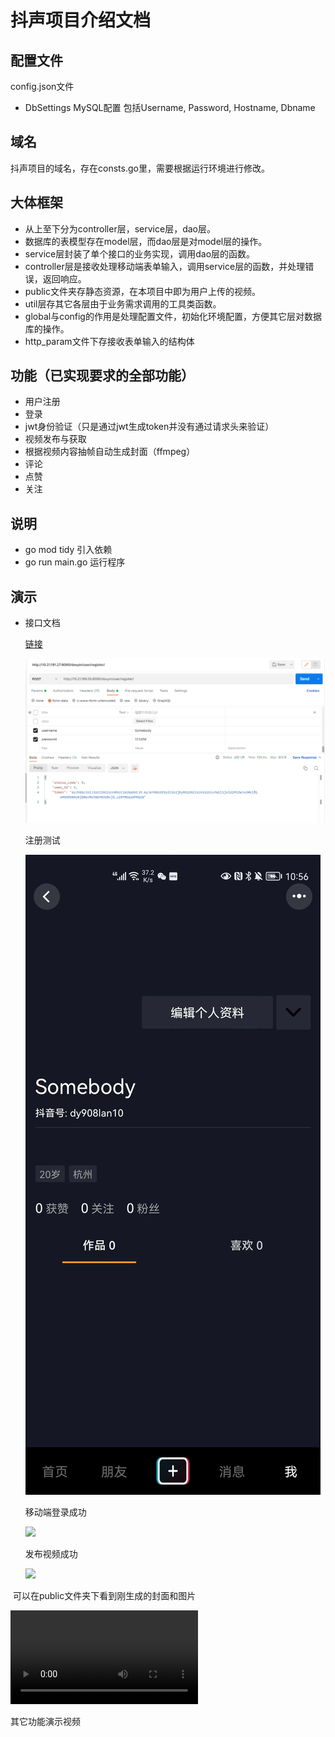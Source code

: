 # 抖声项目介绍文档
## 配置文件
 config.json文件
 - DbSettings MySQL配置 包括Username, Password, Hostname, Dbname
## 域名
抖声项目的域名，存在consts.go里，需要根据运行环境进行修改。
## 大体框架
- 从上至下分为controller层，service层，dao层。
- 数据库的表模型存在model层，而dao层是对model层的操作。
- service层封装了单个接口的业务实现，调用dao层的函数。
- controller层是接收处理移动端表单输入，调用service层的函数，并处理错误，返回响应。
- public文件夹存静态资源，在本项目中即为用户上传的视频。
- util层存其它各层由于业务需求调用的工具类函数。
- global与config的作用是处理配置文件，初始化环境配置，方便其它层对数据库的操作。
- http_param文件下存接收表单输入的结构体
## 功能（已实现要求的全部功能）
- 用户注册
- 登录 
- jwt身份验证（只是通过jwt生成token并没有通过请求头来验证）
- 视频发布与获取
- 根据视频内容抽帧自动生成封面（ffmpeg）
- 评论
- 点赞
- 关注
## 说明
- go mod tidy 引入依赖
- go run main.go 运行程序

## 演示

- 接口文档 

  [链接](https://www.apifox.cn/apidoc/shared-8cc50618-0da6-4d5e-a398-76f3b8f766c5/api-1834514)

  

  ![](https://github.com/Destined777/TikTok/blob/main/public/image-20220613105520766.png)

  注册测试

  ![](https://github.com/Destined777/TikTok/blob/main/public/image-20220613105726392.png)

  

  移动端登录成功

  ![](C:\Users\86188\Pictures\image-20220613115917111.png)

  发布视频成功
  
  ![](C:\Users\86188\Pictures\image-20220613115946828.png)

​				可以在public文件夹下看到刚生成的封面和图片

<video src="C:\Users\86188\Documents\WeChat Files\wxid_t6q35jqt6gd422\FileStorage\MsgAttach\a12b0cee5f8b3aa5c44f46f3b86d449a\Video\2022-06\84d7b315ee8709321dac4f128976db71.mp4"></video>

其它功能演示视频
